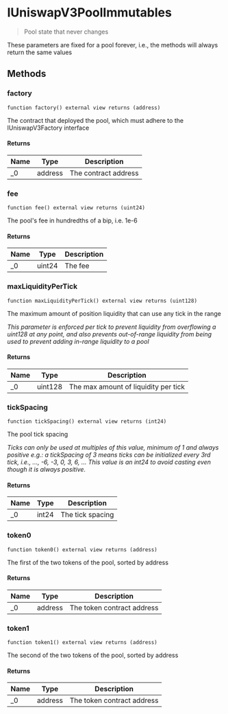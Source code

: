 # IUniswapV3PoolImmutables



> Pool state that never changes

These parameters are fixed for a pool forever, i.e., the methods will always return the same values



## Methods

### factory

```solidity
function factory() external view returns (address)
```

The contract that deployed the pool, which must adhere to the IUniswapV3Factory interface




#### Returns

| Name | Type | Description |
|---|---|---|
| _0 | address | The contract address |

### fee

```solidity
function fee() external view returns (uint24)
```

The pool&#39;s fee in hundredths of a bip, i.e. 1e-6




#### Returns

| Name | Type | Description |
|---|---|---|
| _0 | uint24 | The fee |

### maxLiquidityPerTick

```solidity
function maxLiquidityPerTick() external view returns (uint128)
```

The maximum amount of position liquidity that can use any tick in the range

*This parameter is enforced per tick to prevent liquidity from overflowing a uint128 at any point, and also prevents out-of-range liquidity from being used to prevent adding in-range liquidity to a pool*


#### Returns

| Name | Type | Description |
|---|---|---|
| _0 | uint128 | The max amount of liquidity per tick |

### tickSpacing

```solidity
function tickSpacing() external view returns (int24)
```

The pool tick spacing

*Ticks can only be used at multiples of this value, minimum of 1 and always positive e.g.: a tickSpacing of 3 means ticks can be initialized every 3rd tick, i.e., ..., -6, -3, 0, 3, 6, ... This value is an int24 to avoid casting even though it is always positive.*


#### Returns

| Name | Type | Description |
|---|---|---|
| _0 | int24 | The tick spacing |

### token0

```solidity
function token0() external view returns (address)
```

The first of the two tokens of the pool, sorted by address




#### Returns

| Name | Type | Description |
|---|---|---|
| _0 | address | The token contract address |

### token1

```solidity
function token1() external view returns (address)
```

The second of the two tokens of the pool, sorted by address




#### Returns

| Name | Type | Description |
|---|---|---|
| _0 | address | The token contract address |




